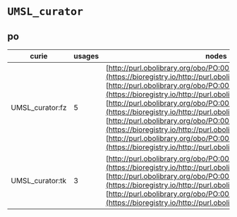 # `UMSL_curator`
## po
| curie           |   usages | nodes                                                                                                                                                                                                                                                                                                                                                                                                                                                                                                                                                                     |
|-----------------|----------|---------------------------------------------------------------------------------------------------------------------------------------------------------------------------------------------------------------------------------------------------------------------------------------------------------------------------------------------------------------------------------------------------------------------------------------------------------------------------------------------------------------------------------------------------------------------------|
| UMSL_curator:fz |        5 | [http://purl.obolibrary.org/obo/PO:0006341](https://bioregistry.io/http://purl.obolibrary.org/obo/PO:0006341), [http://purl.obolibrary.org/obo/PO:0020059](https://bioregistry.io/http://purl.obolibrary.org/obo/PO:0020059), [http://purl.obolibrary.org/obo/PO:0020137](https://bioregistry.io/http://purl.obolibrary.org/obo/PO:0020137), [http://purl.obolibrary.org/obo/PO:0020147](https://bioregistry.io/http://purl.obolibrary.org/obo/PO:0020147), [http://purl.obolibrary.org/obo/PO:0020148](https://bioregistry.io/http://purl.obolibrary.org/obo/PO:0020148) |
| UMSL_curator:tk |        3 | [http://purl.obolibrary.org/obo/PO:0009040](https://bioregistry.io/http://purl.obolibrary.org/obo/PO:0009040), [http://purl.obolibrary.org/obo/PO:0009041](https://bioregistry.io/http://purl.obolibrary.org/obo/PO:0009041), [http://purl.obolibrary.org/obo/PO:0020054](https://bioregistry.io/http://purl.obolibrary.org/obo/PO:0020054)                                                                                                                                                                                                                               |
